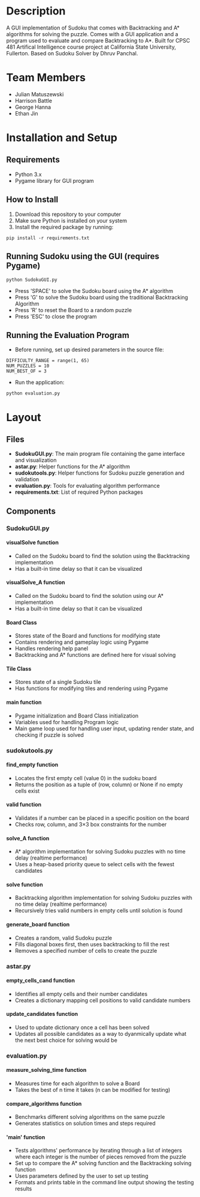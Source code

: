 # Description
A GUI implementation of Sudoku that comes with Backtracking and A* algorithms for solving the puzzle. Comes with a GUI application and a program used to evaluate and compare Backtracking to A*. Built for CPSC 481 Artifical Intelligence course project at California State University, Fullerton. Based on Sudoku Solver by Dhruv Panchal.

# Team Members
* Julian Matuszewski
* Harrison Battle
* George Hanna
* Ethan Jin

# Installation and Setup

## Requirements
- Python 3.x
- Pygame library for GUI program

## How to Install
1. Download this repository to your computer
2. Make sure Python is installed on your system
3. Install the required package by running:
```  
pip install -r requirements.txt  
```

## Running Sudoku using the GUI (requires Pygame)
```
python SudokuGUI.py
```
* Press 'SPACE' to solve the Sudoku board using the A* algorithm
* Press 'G' to solve the Sudoku board using the traditional Backtracking Algorithm
* Press 'R' to reset the Board to a random puzzle
* Press 'ESC' to close the program

## Running the Evaluation Program
* Before running, set up desired parameters in the source file:
```
DIFFICULTY_RANGE = range(1, 65)
NUM_PUZZLES = 10
NUM_BEST_OF = 3
```
* Run the application:
```
python evaluation.py
```

# Layout

## Files

- **SudokuGUI.py**: The main program file containing the game interface and visualization
- **astar.py**: Helper functions for the A\* algorithm
- **sudokutools.py**: Helper functions for Sudoku puzzle generation and validation
- **evaluation.py**: Tools for evaluating algorithm performance
- **requirements.txt**: List of required Python packages

## Components

### SudokuGUI.py

#### visualSolve function
* Called on the Sudoku board to find the solution using the Backtracking implementation
* Has a built-in time delay so that it can be visualized

#### visualSolve_A function
* Called on the Sudoku board to find the solution using our A* implementation
* Has a built-in time delay so that it can be visualized

#### Board Class
* Stores state of the Board and functions for modifying state
* Contains rendering and gameplay logic using Pygame
* Handles rendering help panel
* Backtracking and A* functions are defined here for visual solving

#### Tile Class
* Stores state of a single Sudoku tile
* Has functions for modifying tiles and rendering using Pygame

#### main function
* Pygame initialization and Board Class initialization
* Variables used for handling Program logic
* Main game loop used for handling user input, updating render state, and checking if puzzle is solved

### sudokutools.py

#### find_empty function
* Locates the first empty cell (value 0) in the sudoku board
* Returns the position as a tuple of (row, column) or None if no empty cells exist

#### valid function
* Validates if a number can be placed in a specific position on the board
* Checks row, column, and 3×3 box constraints for the number

#### solve_A function
* A* algorithm implementation for solving Sudoku puzzles with no time delay (realtime performance)
* Uses a heap-based priority queue to select cells with the fewest candidates

#### solve function
* Backtracking algorithm implementation for solving Sudoku puzzles with no time delay (realtime performance)
* Recursively tries valid numbers in empty cells until solution is found

#### generate_board function
* Creates a random, valid Sudoku puzzle
* Fills diagonal boxes first, then uses backtracking to fill the rest
* Removes a specified number of cells to create the puzzle

### astar.py

#### empty_cells_cand function
* Identifies all empty cells and their number candidates
* Creates a dictionary mapping cell positions to valid candidate numbers

#### update_candidates function
* Used to update dictionary once a cell has been solved
* Updates all possible candidates as a way to dyanmically update what the next best choice for solving would be

### evaluation.py

#### measure_solving_time function
* Measures time for each algorithm to solve a Board
* Takes the best of n time it takes (n can be modified for testing)

#### compare_algorithms function
* Benchmarks different solving algorithms on the same puzzle
* Generates statistics on solution times and steps required

#### 'main' function
* Tests algorithms' performance by iterating through a list of integers where each integer is the number of pieces removed from the puzzle
* Set up to compare the A* solving function and the Backtracking solving function
* Uses parameters defined by the user to set up testing
* Formats and prints table in the command line output showing the testing results